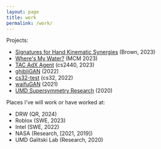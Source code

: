 ```yaml
---
layout: page
title: work
permalink: /work/
---
```

Projects:
- [Signatures for Hand Kinematic Synergies](/assets/Signatures_for_Hand_Kinematic_Synergies.pdf) (Brown, 2023)
- [Where's My Water?](/assets/mcm_2023.pdf) (MCM 2023)
- [TAC AdX Agent](/assets/2440_final_writeup.pdf) (cs2440, 2023)
- [ghibliGAN](https://github.com/alanchen-1/ghibliGAN) (2022)
- [cs32-test](https://github.com/alanchen-1/cs32-demo) (cs32, 2022)
- [waifuGAN](https://github.com/alanchen-1/waifuGAN) (2021)
- [UMD Supersymmetry Research](/assets/2020research.pdf) (2020)

Places I've will work or have worked at:
- DRW (QR, 2024)
- Roblox (SWE, 2023)
- Intel (SWE, 2022)
- NASA (Research, [2021, 2019])
- UMD Galitski Lab (Research, 2020)